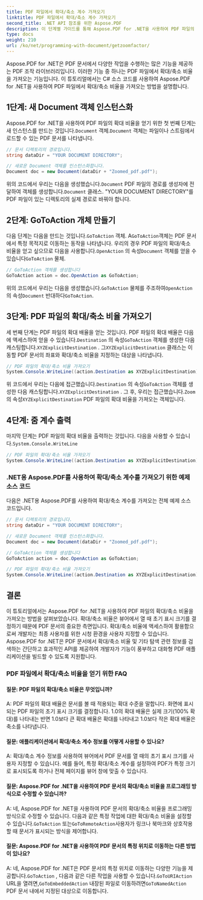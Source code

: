 ```yaml
---
title: PDF 파일에서 확대/축소 계수 가져오기
linktitle: PDF 파일에서 확대/축소 계수 가져오기
second_title: .NET API 참조를 위한 Aspose.PDF
description: 이 단계별 가이드를 통해 Aspose.PDF for .NET을 사용하여 PDF 파일의 확대/축소 비율을 구하는 방법을 알아보세요.
type: docs
weight: 210
url: /ko/net/programming-with-document/getzoomfactor/
---
```

Aspose.PDF for .NET은 PDF 문서에서 다양한 작업을 수행하는 많은 기능을 제공하는 PDF 조작 라이브러리입니다. 이러한 기능 중 하나는 PDF 파일에서 확대/축소 비율을 가져오는 기능입니다. 이 튜토리얼에서는 C# 소스 코드를 사용하여 Aspose.PDF for .NET을 사용하여 PDF 파일에서 확대/축소 비율을 가져오는 방법을 설명합니다.


## 1단계: 새 Document 객체 인스턴스화

 Aspose.PDF for .NET을 사용하여 PDF 파일의 확대 비율을 얻기 위한 첫 번째 단계는 새 인스턴스를 만드는 것입니다.`Document` 객체.`Document` 객체는 파일이나 스트림에서 로드할 수 있는 PDF 문서를 나타냅니다.

```csharp
// 문서 디렉토리의 경로입니다.
string dataDir = "YOUR DOCUMENT DIRECTORY";

// 새로운 Document 객체를 인스턴스화합니다.
Document doc = new Document(dataDir + "Zoomed_pdf.pdf");
```

 위의 코드에서 우리는 다음을 생성했습니다.`Document` PDF 파일의 경로를 생성자에 전달하여 객체를 생성합니다.`Document` 클래스. "YOUR DOCUMENT DIRECTORY"를 PDF 파일이 있는 디렉토리의 실제 경로로 바꿔야 합니다.

## 2단계: GoToAction 개체 만들기

 다음 단계는 다음을 만드는 것입니다.`GoToAction` 객체. A`GoToAction`객체는 PDF 문서에서 특정 목적지로 이동하는 동작을 나타냅니다. 우리의 경우 PDF 파일의 확대/축소 비율을 얻고 싶으므로 다음을 사용합니다.`OpenAction` 의 속성`Document` 객체를 얻을 수 있습니다`GoToAction` 물체.

```csharp
// GoToAction 객체를 생성합니다
GoToAction action = doc.OpenAction as GoToAction;
```

 위의 코드에서 우리는 다음을 생성했습니다.`GoToAction` 물체를 주조하여`OpenAction` 의 속성`Document` 반대하다`GoToAction`.

## 3단계: PDF 파일의 확대/축소 비율 가져오기

 세 번째 단계는 PDF 파일의 확대 배율을 얻는 것입니다. PDF 파일의 확대 배율은 다음에 액세스하여 얻을 수 있습니다.`Destination` 의 속성`GoToAction` 객체를 생성한 다음 캐스팅합니다.`XYZExplicitDestination` . 그`XYZExplicitDestination` 클래스는 이동할 PDF 문서의 좌표와 확대/축소 비율을 지정하는 대상을 나타냅니다.

```csharp
// PDF 파일의 확대/축소 비율 가져오기
System.Console.WriteLine((action.Destination as XYZExplicitDestination).Zoom); // 문서 확대/축소 값;
```

 위 코드에서 우리는 다음에 접근했습니다.`Destination` 의 속성`GoToAction` 객체를 생성한 다음 캐스팅합니다.`XYZExplicitDestination` . 그 후, 우리는 접근했습니다.`Zoom` 의 속성`XYZExplicitDestination` PDF 파일의 확대 비율을 가져오는 객체입니다.

## 4단계: 줌 계수 출력

 마지막 단계는 PDF 파일의 확대 비율을 출력하는 것입니다. 다음을 사용할 수 있습니다.`System.Console.WriteLine`

```csharp
// PDF 파일의 확대/축소 비율 가져오기
System.Console.WriteLine((action.Destination as XYZExplicitDestination).Zoom); // 문서 확대/축소 값;
```        

### .NET용 Aspose.PDF를 사용하여 확대/축소 계수를 가져오기 위한 예제 소스 코드

다음은 .NET용 Aspose.PDF를 사용하여 확대/축소 계수를 가져오는 전체 예제 소스 코드입니다.

```csharp
// 문서 디렉토리의 경로입니다.
string dataDir = "YOUR DOCUMENT DIRECTORY";

// 새로운 Document 객체를 인스턴스화합니다.
Document doc = new Document(dataDir + "Zoomed_pdf.pdf");

// GoToAction 객체를 생성합니다
GoToAction action = doc.OpenAction as GoToAction;

// PDF 파일의 확대/축소 비율 가져오기
System.Console.WriteLine((action.Destination as XYZExplicitDestination).Zoom); // 문서 확대/축소 값;
```

## 결론

이 튜토리얼에서는 Aspose.PDF for .NET을 사용하여 PDF 파일의 확대/축소 비율을 가져오는 방법을 살펴보았습니다. 확대/축소 비율은 뷰어에서 열 때 초기 표시 크기를 결정하기 때문에 PDF 문서의 중요한 측면입니다. 확대/축소 비율에 액세스하여 활용함으로써 개발자는 최종 사용자를 위한 시청 환경을 사용자 지정할 수 있습니다. Aspose.PDF for .NET은 PDF 문서에서 확대/축소 비율 및 기타 탐색 관련 정보를 검색하는 간단하고 효과적인 API를 제공하여 개발자가 기능이 풍부하고 대화형 PDF 애플리케이션을 빌드할 수 있도록 지원합니다.

### PDF 파일에서 확대/축소 비율을 얻기 위한 FAQ

#### 질문: PDF 파일의 확대/축소 비율은 무엇입니까?

A: PDF 파일의 확대 배율은 문서를 볼 때 적용되는 확대 수준을 말합니다. 화면에 표시되는 PDF 파일의 초기 표시 크기를 결정합니다. 1.0의 확대 배율은 실제 크기(100% 확대)를 나타내는 반면 1.0보다 큰 확대 배율은 확대를 나타내고 1.0보다 작은 확대 배율은 축소를 나타냅니다.

#### 질문: 애플리케이션에서 확대/축소 계수 정보를 어떻게 사용할 수 있나요?

A: 확대/축소 계수 정보를 사용하여 뷰어에서 PDF 문서를 열 때의 초기 표시 크기를 사용자 지정할 수 있습니다. 예를 들어, 특정 확대/축소 계수를 설정하여 PDF가 특정 크기로 표시되도록 하거나 전체 페이지를 뷰어 창에 맞출 수 있습니다.

#### 질문: Aspose.PDF for .NET을 사용하여 PDF 문서의 확대/축소 비율을 프로그래밍 방식으로 수정할 수 있습니까?

 A: 네, Aspose.PDF for .NET을 사용하여 PDF 문서의 확대/축소 비율을 프로그래밍 방식으로 수정할 수 있습니다. 다음과 같은 특정 작업에 대한 확대/축소 비율을 설정할 수 있습니다.`GoToAction` 또는`GoToRemoteAction`사용자가 링크나 북마크와 상호작용할 때 문서가 표시되는 방식을 제어합니다.

#### 질문: Aspose.PDF for .NET을 사용하여 PDF 문서의 특정 위치로 이동하는 다른 방법이 있나요?

 A: 네, Aspose.PDF for .NET은 PDF 문서의 특정 위치로 이동하는 다양한 기능을 제공합니다.`GoToAction` , 다음과 같은 다른 작업을 사용할 수 있습니다.`GoToURIAction` URL을 열려면,`GoToEmbeddedAction` 내장된 파일로 이동하려면`GoToNamedAction` PDF 문서 내에서 지정된 대상으로 이동합니다.